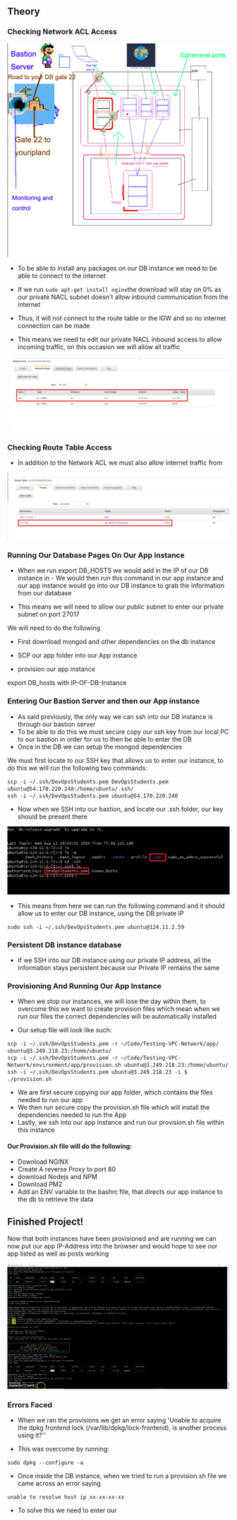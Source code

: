 
## Theory


### Checking Network ACL Access

![](/images/Bastion-Server.png)

- To be able to install any packages on our DB instance we need to be able to connect to the internet

- If we run ``` sudo apt-get install nginx ```the download will stay on 0% as our private NACL subnet doesn't allow inbound communication from the internet

- Thus, it will not connect to the route table or the IGW and so no internet connection can be made

- This means we need to edit our private NACL inbound access to allow incoming traffic, on this occasion we will allow all traffic

![](/images/Network-ACL-Allow-ALL.png)


### Checking Route Table Access

- In addition to the Network ACL we must also allow internet traffic from

![](/images/Private-Route-Table.png)




### Running Our Database Pages On Our App instance

- When we run export DB_HOSTS we would add in the IP of our DB instance in - We would then run this command in our app instance and our app instance would go into our DB instance to grab the information from our database

- This means we will need to allow our public subnet to enter our private subnet on port 27017

We will need to do the following

- First download mongod and other dependencies on the db instance

- SCP our app folder into our App instance

- provision our app instance

export DB_hosts with IP-OF-DB-Instance


### Entering Our Bastion Server and then our App instance

- As said previously, the only way we can ssh into our DB instance is through our bastion server
- To be able to do this we must secure copy our ssh key from our local PC to our bastion in order for us to then be able to enter the DB
- Once in the DB we can setup the mongod dependencies

We must first locate to our SSH key that allows us to enter our instance, to do this we will run the following two commands:

```
scp -i ~/.ssh/DevOpsStudents.pem DevOpsStudents.pem ubuntu@54.170.220.240:/home/ubuntu/.ssh/
ssh -i ~/.ssh/DevOpsStudents.pem ubuntu@54.170.220.240
```

- Now when we SSH into our bastion, and locate our .ssh folder, our key should be present there

![](/images/ssh-key-and-folder-in-bastion.png)

- This means from here we can run the following command and it should allow us to enter our DB instance, using the DB private IP

```
sudo ssh -i ~/.ssh/DevOpsStudents.pem ubuntu@124.11.2.59
```



### Persistent DB instance database

- If we SSH into our DB instance using our private IP address, all the information stays persistent because our Private IP remains the same



### Provisioning And Running Our App Instance

- When we stop our instances, we will lose the day within them, to overcome this we want to create provision files which mean when we run our files the correct dependencies will be automatically installed

- Our setup file will look like such:

```
scp -i ~/.ssh/DevOpsStudents.pem -r ~/Code/Testing-VPC-Network/app/ ubuntu@3.249.218.23:/home/ubuntu/
scp -i ~/.ssh/DevOpsStudents.pem -r ~/Code/Testing-VPC-Network/environment/app/provision.sh ubuntu@3.249.218.23:/home/ubuntu/
ssh -i ~/.ssh/DevOpsStudents.pem ubuntu@3.249.218.23 -i $ ./provision.sh

```

- We are first secure copying our app folder, which contains the files needed to run our app
- We then run secure copy the provision.sh file which will install the dependencies needed to run the App
- Lastly, we ssh into our app instance and run our provision.sh file within this instance

#### Our Provision.sh file will do the following:
- Download NGINX
- Create A reverse Proxy to port 80
- download Nodejs and NPM
- Download PM2
- Add an ENV variable to the bashrc file, that directs our app instance to the db to retrieve the data


## Finished Project!

Now that both instances have been provisioned and are running we can now put our app IP-Address into the browser and would hope to see our app listed as well as posts working


![](/git-vid/gif-version-of-posts.gif)

### Errors Faced

- When we ran the provisions we get an error saying
'Unable to acquire the dpkg frontend lock (/var/lib/dpkg/lock-frontend), is another process using it?''

- This was overcome by running:
```
sudo dpkg --configure -a
```

- Once inside the DB instance, when we tried to run a provision.sh file we came across an error saying
```
unable to resolve host ip xx-xx-xx-xx
```

- To solve this we need to enter our
